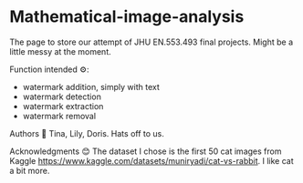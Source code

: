 # Mathematical-image-analysis
The page to store our attempt of JHU EN.553.493 final projects. Might be a little messy at the moment. 

Function intended ⚙: 
- watermark addition, simply with text
- watermark detection
- watermark extraction
- watermark removal

Authors 🫡
Tina, Lily, Doris. Hats off to us.

Acknowledgments 😊
The dataset I chose is the first 50 cat images from Kaggle https://www.kaggle.com/datasets/muniryadi/cat-vs-rabbit. I like cat a bit more. 
